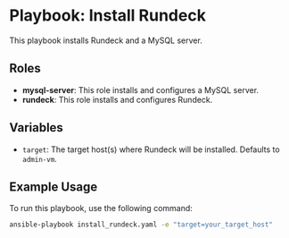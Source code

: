 # Playbook: Install Rundeck

This playbook installs Rundeck and a MySQL server.

## Roles

- **mysql-server**: This role installs and configures a MySQL server.
- **rundeck**: This role installs and configures Rundeck.

## Variables

- `target`: The target host(s) where Rundeck will be installed. Defaults to `admin-vm`.

## Example Usage

To run this playbook, use the following command:

```bash
ansible-playbook install_rundeck.yaml -e "target=your_target_host"
```

